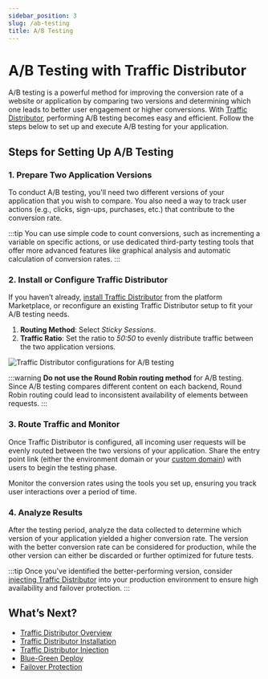 ```yaml
---
sidebar_position: 3
slug: /ab-testing
title: A/B Testing
---
```

# A/B Testing with Traffic Distributor

A/B testing is a powerful method for improving the conversion rate of a website or application by comparing two versions and determining which one leads to better user engagement or higher conversions. With [Traffic Distributor](<https://www.virtuozzo.com/application-platform-docs/traffic-distributor/>), performing A/B testing becomes easy and efficient. Follow the steps below to set up and execute A/B testing for your application.

## Steps for Setting Up A/B Testing

### 1. Prepare Two Application Versions

To conduct A/B testing, you'll need two different versions of your application that you wish to compare. You also need a way to track user actions (e.g., clicks, sign-ups, purchases, etc.) that contribute to the conversion rate.

:::tip
You can use simple code to count conversions, such as incrementing a variable on specific actions, or use dedicated third-party testing tools that offer more advanced features like graphical analysis and automatic calculation of conversion rates.
:::

### 2. Install or Configure Traffic Distributor

If you haven’t already, [install Traffic Distributor](<https://www.virtuozzo.com/application-platform-docs/traffic-distributor-installation/>) from the platform Marketplace, or reconfigure an existing Traffic Distributor setup to fit your A/B testing needs.

1. **Routing Method**: Select _Sticky Sessions_.
2. **Traffic Ratio**: Set the ratio to _50:50_ to evenly distribute traffic between the two application versions.

![Traffic Distributor configurations for A/B testing](#)

:::warning
**Do not use the Round Robin routing method** for A/B testing. Since A/B testing compares different content on each backend, Round Robin routing could lead to inconsistent availability of elements between requests.
:::

### 3. Route Traffic and Monitor

Once Traffic Distributor is configured, all incoming user requests will be evenly routed between the two versions of your application. Share the entry point link (either the environment domain or your [custom domain](<https://docs.dewacloud.com/docs/custom-domains/>)) with users to begin the testing phase.

Monitor the conversion rates using the tools you set up, ensuring you track user interactions over a period of time.

### 4. Analyze Results

After the testing period, analyze the data collected to determine which version of your application yielded a higher conversion rate. The version with the better conversion rate can be considered for production, while the other version can either be discarded or further optimized for future tests.

:::tip
Once you've identified the better-performing version, consider [injecting Traffic Distributor](<https://docs.dewacloud.com/docs/traffic-distributor-injection/>) into your production environment to ensure high availability and failover protection.
:::

## What’s Next?

- [Traffic Distributor Overview](<https://www.virtuozzo.com/application-platform-docs/traffic-distributor/>)
- [Traffic Distributor Installation](<https://www.virtuozzo.com/application-platform-docs/traffic-distributor-installation/>)
- [Traffic Distributor Injection](<https://www.virtuozzo.com/application-platform-docs/traffic-distributor-injection/>)
- [Blue-Green Deploy](<https://www.virtuozzo.com/application-platform-docs/blue-green-deploy/>)
- [Failover Protection](<https://www.virtuozzo.com/application-platform-docs/failover-protection/>)